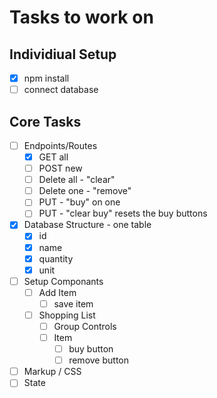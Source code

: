 # Tasks to work on

## Individiual Setup
- [x] npm install
- [ ] connect database

## Core Tasks

- [ ] Endpoints/Routes
    - [x] GET all
    - [ ] POST new
    - [ ] Delete all - "clear"
    - [ ] Delete one - "remove"
    - [ ] PUT - "buy" on one
    - [ ] PUT - "clear buy" resets the buy buttons

- [x] Database Structure - one table
    - [x] id
    - [x] name
    - [x] quantity
    - [x] unit

- [ ] Setup Componants
    - [ ] Add Item
        - [ ] save item
    - [ ] Shopping List
        - [ ] Group Controls
        - [ ] Item
            - [ ] buy button
            - [ ] remove button

- [ ] Markup / CSS
- [ ] State